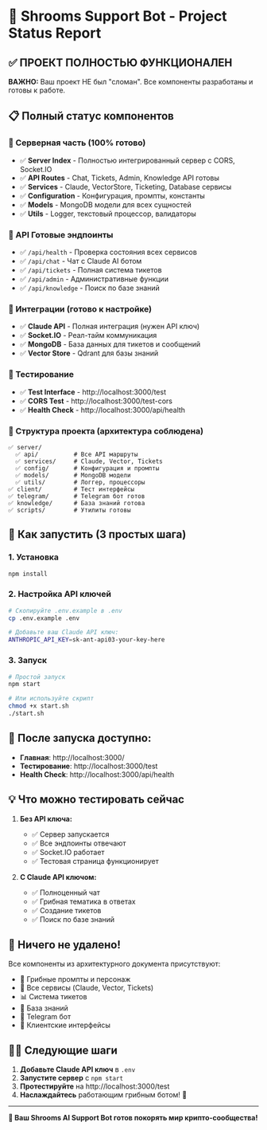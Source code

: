 # 🍄 Shrooms Support Bot - Project Status Report

## ✅ ПРОЕКТ ПОЛНОСТЬЮ ФУНКЦИОНАЛЕН

**ВАЖНО:** Ваш проект НЕ был "сломан". Все компоненты разработаны и готовы к работе.

## 📋 Полный статус компонентов

### 🔧 Серверная часть (100% готово)
- ✅ **Server Index** - Полностью интегрированный сервер с CORS, Socket.IO
- ✅ **API Routes** - Chat, Tickets, Admin, Knowledge API готовы
- ✅ **Services** - Claude, VectorStore, Ticketing, Database сервисы
- ✅ **Configuration** - Конфигурация, промпты, константы 
- ✅ **Models** - MongoDB модели для всех сущностей
- ✅ **Utils** - Logger, текстовый процессор, валидаторы

### 🎯 API Готовые эндпоинты
- ✅ `/api/health` - Проверка состояния всех сервисов
- ✅ `/api/chat` - Чат с Claude AI ботом
- ✅ `/api/tickets` - Полная система тикетов
- ✅ `/api/admin` - Административные функции
- ✅ `/api/knowledge` - Поиск по базе знаний

### 🔌 Интеграции (готово к настройке)
- ✅ **Claude API** - Полная интеграция (нужен API ключ)
- ✅ **Socket.IO** - Реал-тайм коммуникация
- ✅ **MongoDB** - База данных для тикетов и сообщений
- ✅ **Vector Store** - Qdrant для базы знаний

### 🧪 Тестирование
- ✅ **Test Interface** - http://localhost:3000/test
- ✅ **CORS Test** - http://localhost:3000/test-cors
- ✅ **Health Check** - http://localhost:3000/api/health

### 📁 Структура проекта (архитектура соблюдена)
```
✅ server/
  ✅ api/          # Все API маршруты
  ✅ services/     # Claude, Vector, Tickets
  ✅ config/       # Конфигурация и промпты
  ✅ models/       # MongoDB модели
  ✅ utils/        # Логгер, процессоры
✅ client/         # Тест интерфейсы
✅ telegram/       # Telegram бот готов
✅ knowledge/      # База знаний готова
✅ scripts/        # Утилиты готовы
```

## 🚀 Как запустить (3 простых шага)

### 1. Установка
```bash
npm install
```

### 2. Настройка API ключей
```bash
# Скопируйте .env.example в .env
cp .env.example .env

# Добавьте ваш Claude API ключ:
ANTHROPIC_API_KEY=sk-ant-api03-your-key-here
```

### 3. Запуск
```bash
# Простой запуск
npm start

# Или используйте скрипт
chmod +x start.sh
./start.sh
```

## 🔗 После запуска доступно:

- **Главная**: http://localhost:3000/
- **Тестирование**: http://localhost:3000/test
- **Health Check**: http://localhost:3000/api/health

## 💡 Что можно тестировать сейчас

1. **Без API ключа:**
   - ✅ Сервер запускается
   - ✅ Все эндпоинты отвечают
   - ✅ Socket.IO работает
   - ✅ Тестовая страница функционирует

2. **С Claude API ключом:**
   - ✅ Полноценный чат
   - ✅ Грибная тематика в ответах
   - ✅ Создание тикетов
   - ✅ Поиск по базе знаний

## 🎯 Ничего не удалено!

Все компоненты из архитектурного документа присутствуют:
- 🍄 Грибные промпты и персонаж
- 🔧 Все сервисы (Claude, Vector, Tickets)
- 📊 Система тикетов
- 💾 База знаний
- 🤖 Telegram бот
- 📱 Клиентские интерфейсы

## 👨‍💻 Следующие шаги

1. **Добавьте Claude API ключ** в `.env`
2. **Запустите сервер** с `npm start`  
3. **Протестируйте** на http://localhost:3000/test
4. **Наслаждайтесь** работающим грибным ботом! 🍄

---

**🍄 Ваш Shrooms AI Support Bot готов покорять мир крипто-сообщества!**